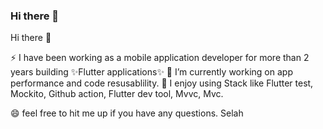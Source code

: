 ### Hi there 👋

Hi there 👋

⚡ I have been working as a mobile application developer for more than 2 years building ✨Flutter applications✨
🌱 I’m currently working on app performance and code resusablility.
🔧 I enjoy using Stack like Flutter test, Mockito, Github action, Flutter dev tool, Mvvc, Mvc.

😄 feel free to hit me up if you have any questions. Selah

<!--
**worldkaizen001/worldkaizen001** is a ✨ _special_ ✨ repository because its `README.md` (this file) appears on your GitHub profile.

Here are some ideas to get you started:

- 🔭 I’m currently working on ...
- 🌱 I’m currently learning ...
- 👯 I’m looking to collaborate on ...
- 🤔 I’m looking for help with ...
- 💬 Ask me about ...
- 📫 How to reach me: ...
- 😄 Pronouns: ...
- ⚡ Fun fact: ...
-->
